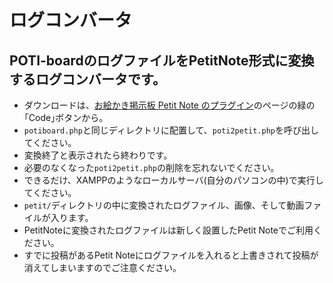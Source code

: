 # ログコンバータ
## POTI-boardのログファイルをPetitNote形式に変換するログコンバータです。

- ダウンロードは、[お絵かき掲示板 Petit Note のプラグイン](https://github.com/satopian/PetitNote_plugin)のページの緑の｢Code｣ボタンから。  
- `potiboard.php`と同じディレクトリに配置して、`poti2petit.php`を呼び出してください。   
- 変換終了と表示されたら終わりです。  
- 必要のなくなった`poti2petit.php`の削除を忘れないでください。    
- できるだけ、XAMPPのようなローカルサーバ(自分のパソコンの中)で実行してください。  
- `petit/`ディレクトリの中に変換されたログファイル、画像、そして動画ファイルが入ります。
- PetitNoteに変換されたログファイルは新しく設置したPetit Noteでご利用ください。
- すでに投稿があるPetit Noteにログファイルを入れると上書きされて投稿が消えてしまいますのでご注意ください。 


